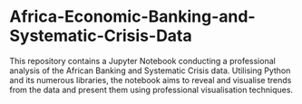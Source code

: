# Africa-Economic-Banking-and-Systematic-Crisis-Data
This repository contains a Jupyter Notebook conducting a professional analysis of the African Banking and Systematic Crisis data. Utilising Python and its numerous libraries, the notebook aims to reveal and visualise trends from the data and present them using professional visualisation techniques.
